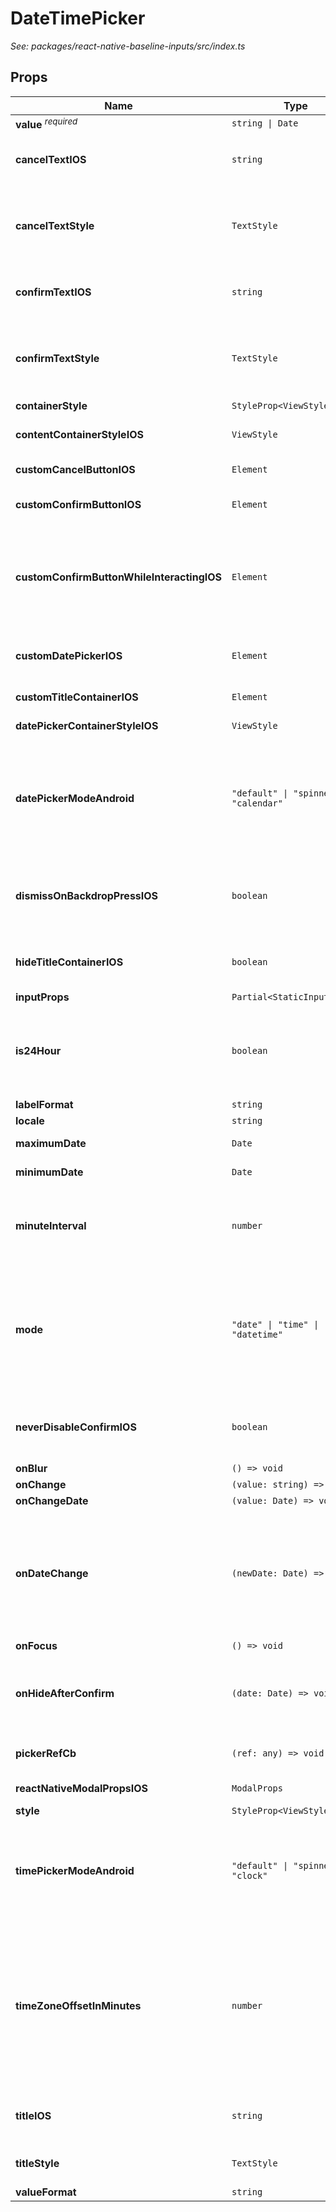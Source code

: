 # DateTimePicker

*See: packages/react-native-baseline-inputs/src/index.ts*

## Props

| Name | Type | Description |
|------|------|-------------|
| <strong>value</strong> <sup><em>required</em></sup> | `string \| Date` |  |
| <strong>cancelTextIOS</strong> | `string` | The text on the cancel button on iOS<br><br>Default is 'Cancel' |
| <strong>cancelTextStyle</strong> | `TextStyle` | A custom style for cancelTextIOS (Default is 'Cancel')<br><br>Doesn't work with the customCancelButtonIOS |
| <strong>confirmTextIOS</strong> | `string` | The text on the confirm button on iOS<br><br>Default is 'Confirm' |
| <strong>confirmTextStyle</strong> | `TextStyle` | A custom style for the confirmTextIOS (Default is 'Confirm')<br><br>Doesn't work with the customConfirmButtonIOS |
| <strong>containerStyle</strong> | `StyleProp<ViewStyle>` |  |
| <strong>contentContainerStyleIOS</strong> | `ViewStyle` | The style of the ReactNativeModal container on iOS |
| <strong>customCancelButtonIOS</strong> | `Element` | A custom component for the cancel button on iOS |
| <strong>customConfirmButtonIOS</strong> | `Element` | A custom component for the confirm button on iOS |
| <strong>customConfirmButtonWhileInteractingIOS</strong> | `Element` | A custom component for the confirm button on iOS that will be shown while user interacting with the date picker<br><br>Doesn't work without customConfirmButtonIOS |
| <strong>customDatePickerIOS</strong> | `Element` | A custom component that will replace the default DatePicker on iOS |
| <strong>customTitleContainerIOS</strong> | `Element` | A custom component for the title container on iOS |
| <strong>datePickerContainerStyleIOS</strong> | `ViewStyle` | The style of the container on iOS |
| <strong>datePickerModeAndroid</strong> | `"default" \| "spinner" \| "calendar"` | Toggles the date mode on Android between spinner and calendar views<br><br>Default is 'default' which shows either spinner or calendar based on Android version |
| <strong>dismissOnBackdropPressIOS</strong> | `boolean` | Dismiss the date-picker/time-picker when pressing on the backdrop (on iOS)?<br><br>Default is true |
| <strong>hideTitleContainerIOS</strong> | `boolean` | Hide the title container on iOS<br><br>Default is false |
| <strong>inputProps</strong> | `Partial<StaticInputProps>` |  |
| <strong>is24Hour</strong> | `boolean` | Sets mode to 24 hour time<br>If false, the picker shows an AM/PM chooser on Android<br><br>Default is true |
| <strong>labelFormat</strong> | `string` |  |
| <strong>locale</strong> | `string` | The date picker locale. |
| <strong>maximumDate</strong> | `Date` | Maximum date the picker can go forward to |
| <strong>minimumDate</strong> | `Date` | Minimum date the picker can go back to |
| <strong>minuteInterval</strong> | `number` | enum(1, 2, 3, 4, 5, 6, 10, 12, 15, 20, 30)<br>The interval at which minutes can be selected.<br>@extends from DatePickerIOSProperties |
| <strong>mode</strong> | `"date" \| "time" \| "datetime"` | The mode of the picker<br><br>Available modes are:<br>date - Shows Datepicker<br>time - Shows Timepicker<br>datetime - Shows a combined Date and Time Picker<br><br>Default is 'date' |
| <strong>neverDisableConfirmIOS</strong> | `boolean` | Never disable the confirm button on iOS, even on fling (see #82)<br><br>Default is false |
| <strong>onBlur</strong> | `() => void` |  |
| <strong>onChange</strong> | `(value: string) => void` |  |
| <strong>onChangeDate</strong> | `(value: Date) => void` |  |
| <strong>onDateChange</strong> | `(newDate: Date) => void` | Date change handler.<br>This is called when the user changes the date or time in the UI.<br>The first and only argument is a Date object representing the new date and time.<br>@extends from DatePickerIOSProperties |
| <strong>onFocus</strong> | `() => void` |  |
| <strong>onHideAfterConfirm</strong> | `(date: Date) => void` | Called when the underlying modal finishes its' closing animation<br>after Confirm was pressed. |
| <strong>pickerRefCb</strong> | `(ref: any) => void` | Ref function for the React Native DatePickerIOS or a customDatePickerIOS |
| <strong>reactNativeModalPropsIOS</strong> | `ModalProps` | Props for ReactNativeModal |
| <strong>style</strong> | `StyleProp<ViewStyle>` |  |
| <strong>timePickerModeAndroid</strong> | `"default" \| "spinner" \| "clock"` | Toggles the time mode on Android between spinner and clock views<br><br>Default is 'default' which shows either spinner or clock based on Android version |
| <strong>timeZoneOffsetInMinutes</strong> | `number` | Timezone offset in minutes.<br>By default, the date picker will use the device's timezone. With this parameter, it is possible to force a certain timezone offset.<br>For instance, to show times in Pacific Standard Time, pass -7 * 60.<br>@extends from DatePickerIOSProperties |
| <strong>titleIOS</strong> | `string` | Title text for the Picker on iOS<br><br>Default is 'Pick a Date' |
| <strong>titleStyle</strong> | `TextStyle` | A custom style for the titleIOS (Default is 'Pick a Date') |
| <strong>valueFormat</strong> | `string` |  |
